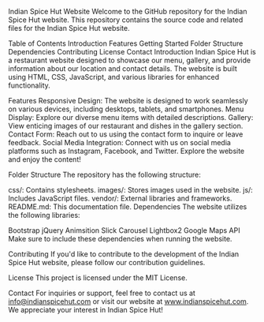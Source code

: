 
Indian Spice Hut Website
Welcome to the GitHub repository for the Indian Spice Hut website. This repository contains the source code and related files for the Indian Spice Hut website.

Table of Contents
Introduction
Features
Getting Started
Folder Structure
Dependencies
Contributing
License
Contact
Introduction
Indian Spice Hut is a restaurant website designed to showcase our menu, gallery, and provide information about our location and contact details. The website is built using HTML, CSS, JavaScript, and various libraries for enhanced functionality.

Features
Responsive Design: The website is designed to work seamlessly on various devices, including desktops, tablets, and smartphones.
Menu Display: Explore our diverse menu items with detailed descriptions.
Gallery: View enticing images of our restaurant and dishes in the gallery section.
Contact Form: Reach out to us using the contact form to inquire or leave feedback.
Social Media Integration: Connect with us on social media platforms such as Instagram, Facebook, and Twitter.
Explore the website and enjoy the content!

Folder Structure
The repository has the following structure:

css/: Contains stylesheets.
images/: Stores images used in the website.
js/: Includes JavaScript files.
vendor/: External libraries and frameworks.
README.md: This documentation file.
Dependencies
The website utilizes the following libraries:

Bootstrap
jQuery
Animsition
Slick Carousel
Lightbox2
Google Maps API
Make sure to include these dependencies when running the website.

Contributing
If you'd like to contribute to the development of the Indian Spice Hut website, please follow our contribution guidelines.

License
This project is licensed under the MIT License.

Contact
For inquiries or support, feel free to contact us at info@indianspicehut.com or visit our website at www.indianspicehut.com. We appreciate your interest in Indian Spice Hut!
